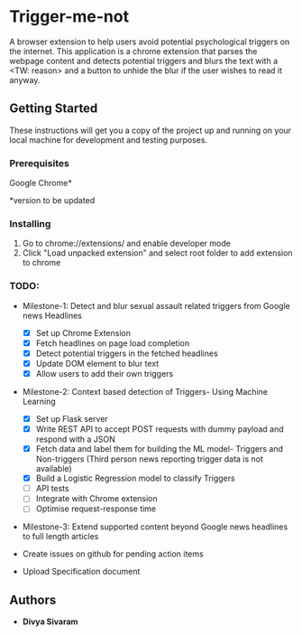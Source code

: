 # Trigger-me-not

A browser extension to help users avoid potential psychological triggers on the internet. This application is a chrome extension that parses the webpage content and detects potential triggers and blurs the text with a <TW: reason> and a button to unhide the blur if the user wishes to read it anyway.

## Getting Started

These instructions will get you a copy of the project up and running on your local machine for development and testing purposes.

### Prerequisites

Google Chrome*

*version to be updated

### Installing

1. Go to chrome://extensions/ and enable developer mode
2. Click "Load unpacked extension" and select root folder to add extension to chrome

### TODO:
* Milestone-1: Detect and blur sexual assault related triggers from Google news Headlines
    - [x]  Set up Chrome Extension
    - [x] Fetch headlines on page load completion
    - [x] Detect potential triggers in the fetched headlines
    - [x] Update DOM element to blur text
    - [x] Allow users to add their own triggers

* Milestone-2: Context based detection of Triggers- Using Machine Learning
    - [x] Set up Flask server
    - [x] Write REST API to accept POST requests with dummy payload and respond with a JSON
    - [x] Fetch data and label them for building the ML model- Triggers and Non-triggers (Third person news reporting trigger data is not available)
    - [x] Build a Logistic Regression model to classify Triggers
    - [ ] API tests
    - [ ] Integrate with Chrome extension
    - [ ] Optimise request-response time

* Milestone-3: Extend supported content beyond Google news headlines to full length articles

* Create issues on github for pending action items
* Upload Specification document
 

## Authors

* **Divya Sivaram**
